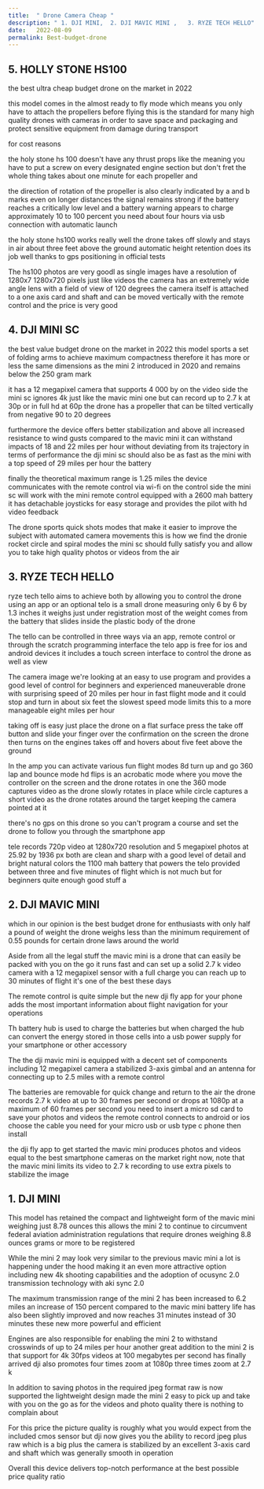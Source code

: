 ```yaml
---
title:  " Drone Camera Cheap "
description: " 1. DJI MINI,  2. DJI MAVIC MINI ,   3. RYZE TECH HELLO"
date:   2022-08-09
permalink: Best-budget-drone
---
```





## 5. HOLLY STONE HS100

 the best ultra cheap budget drone on the market in 2022

 this model comes in the almost ready to fly mode which means you only have to attach the
propellers before flying this is the standard for many high quality drones with cameras in order to save space and packaging and protect sensitive equipment from damage during transport

for cost reasons

 the holy stone hs 100 doesn't have any thrust props like the meaning you have to put a screw on every designated engine section but don't fret the whole thing takes about one minute for each propeller and 



the direction of rotation of the propeller is also clearly indicated by a and b marks even on longer distances the signal remains strong if the battery reaches a critically low level and a battery warning appears to charge approximately 10 to 100 percent you need about four hours via usb connection with automatic launch


 the holy stone hs100 works really well the drone takes off slowly and stays in air about three feet
above the ground automatic height retention does its job well thanks to gps positioning in official tests

The hs100 photos are very goodl as single images have a resolution of 1280x7 1280x720 pixels just like videos the camera has an extremely wide angle lens with a field of view of 120 degrees
the camera itself is attached to a one axis card and shaft and can be moved vertically with the remote control and the price is very good




## 4. DJI MINI SC



the best value budget drone on the market in 2022 this model sports a set of folding arms to achieve maximum compactness therefore it has more or less the same dimensions as the
mini 2 introduced in 2020 and remains below the 250 gram mark


 it has a 12 megapixel camera that supports 4 000 by on the video side the mini sc ignores 4k just like the mavic mini one but can record up to 2.7 k at 30p or in full hd at 60p the drone has a propeller that
can be tilted vertically from negative 90 to 20 degrees


furthermore the device offers better stabilization and above all increased resistance to wind gusts compared to the mavic mini it can withstand impacts of 18 and 22 miles per hour without deviating from its trajectory in terms of performance the dji mini sc should also be as fast as the mini with a top speed of 29 miles per hour the battery


finally the theoretical maximum range is 1.25 miles the device communicates with the remote control via wi-fi on the control side the mini sc will work with the mini remote control equipped with a 2600 mah battery it has detachable joysticks for easy storage and provides the pilot with hd video feedback 




The drone sports quick shots modes that make it easier to improve the subject with automated camera movements this is how we find the dronie rocket circle and spiral modes the mini sc should fully satisfy you and allow you to take high quality photos or videos from the air













## 3. RYZE TECH HELLO



 ryze tech tello aims to achieve both by allowing you to control the drone using an app or an optional
telo is a small drone measuring only 6 by 6 by 1.3 inches it weighs just under registration most of the weight comes from the battery that slides inside the plastic body of the drone


The tello can be controlled in three ways via an app, remote control or through the scratch programming interface the telo app is free for ios and android devices it includes a touch screen interface to control the drone as well as view 


The camera image we're looking at an easy to use program and provides a good level of control for beginners and experienced maneuverable drone with surprising speed of 20 miles per hour in fast flight mode and it could stop and turn in about six feet the slowest speed mode limits this to a
more manageable eight miles per hour 


taking off is easy just place the drone on a flat surface press the take off button and slide your finger over the confirmation on the screen the drone then turns on the engines takes off and hovers about five feet above the ground

In the amp you can activate various fun flight modes 8d turn up and go 360 lap and bounce mode hd flips is an acrobatic mode where you move the controller on the screen and the drone rotates in one
the 360 mode captures video as the drone slowly rotates in place while circle captures a short video as the drone rotates around the target keeping the camera pointed at it


 there's no gps on this drone so you can't program a course and set the drone to follow you through
the smartphone app


 tele records 720p video at 1280x720 resolution and 5 megapixel photos at 25.92 by 1936 px both are clean and sharp with a good level of detail and bright natural colors the 1100 mah battery that powers the telo provided between three and five minutes of flight which is not much but for beginners quite enough good stuff a













## 2. DJI MAVIC MINI



which in our opinion is the best budget drone for enthusiasts with only half a pound of weight the drone weighs less than the minimum requirement of 0.55 pounds for certain drone laws around the world 


Aside from all the legal stuff the mavic mini is a drone that can easily be packed with you on
the go it runs fast and can set up a solid 2.7 k video camera with a 12 megapixel sensor with a full charge you can reach up to 30 minutes of flight it's one of the best these days



 The remote control is quite simple but the new dji fly app for your phone adds the most important information about flight navigation for your operations


Th battery hub is used to charge the batteries but when charged the hub can convert the energy stored in those cells into a usb power supply for your smartphone or other accessory 


The the dji mavic mini is equipped with a decent set of components including 12 megapixel camera a stabilized 3-axis gimbal and an antenna for connecting up to 2.5 miles with a remote control



 The batteries are removable for quick change and return to the air the drone records 2.7 k video at up to 30 frames per second or drops at 1080p at a maximum of 60 frames per second you need to insert a micro sd card to save your photos and videos the remote control connects to android or ios choose the cable you need for your micro usb or usb type c phone then install




 the dji fly app to get started the mavic mini produces photos and videos equal to the best smartphone cameras on the market right now, note that the mavic mini limits its video to
2.7 k recording to use extra pixels to stabilize the image















## 1. DJI MINI


This model has retained the compact and lightweight form of the mavic mini weighing just
8.78 ounces this allows the mini 2 to continue to circumvent federal aviation administration regulations that require drones weighing 8.8 ounces grams or more
to be registered 

While the mini 2 may look very similar to the previous mavic mini a lot is happening under the
hood making it an even more attractive option including new 4k shooting capabilities and the adoption of ocusync 2.0 transmission technology with aki sync 2.0 



The maximum transmission range of the mini 2 has been increased to 6.2 miles an increase of 150 percent compared to the mavic mini battery life has also been slightly improved and now reaches 31 minutes instead of 30 minutes these new more powerful and efficient 



Engines are also responsible for enabling the mini 2 to withstand crosswinds of up to 24 miles per hour another great addition to the mini 2 is that support for 4k 30fps videos at 100 megabytes per second has finally arrived dji also promotes four times zoom at 1080p three times zoom at 2.7 k 

In addition to saving photos in the required jpeg format raw is now supported the lightweight design made the mini 2 easy to pick up and take with you on the go as for the videos and photo quality there is nothing to complain about 




For this price the picture quality is roughly what you would expect from the included cmos
sensor but dji now gives you the ability to record jpeg plus raw which is a big plus the camera is stabilized by an excellent 3-axis card and shaft which was generally smooth in operation


Overall this device delivers top-notch performance at the best possible price quality ratio 
